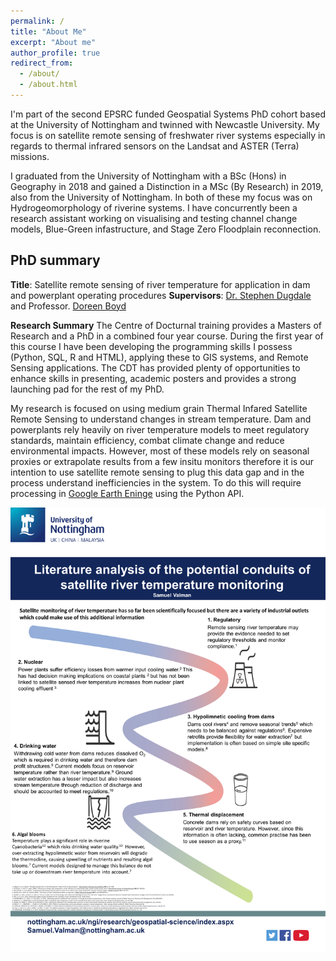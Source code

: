 ```yaml
---
permalink: /
title: "About Me"
excerpt: "About me"
author_profile: true
redirect_from: 
  - /about/
  - /about.html
---
```


I'm part of the second EPSRC funded Geospatial Systems PhD cohort based at the University of Nottingham and twinned with Newcastle University. My focus is on satellite remote sensing of freshwater river systems especially in regards to thermal infrared sensors on the Landsat and ASTER (Terra) missions. 

I graduated from the University of Nottingham with a BSc (Hons) in Geography in 2018 and gained a Distinction in a MSc (By Research) in 2019, also from the University of Nottingham. In both of these my focus was on Hydrogeomorphology of riverine systems. I have concurrently been a research assistant working on visualising and testing channel change models, Blue-Green infastructure, and Stage Zero Floodplain reconnection. 

PhD summary
------
**Title**: Satellite remote sensing of river temperature for application in dam and powerplant operating procedures
**Supervisors**: [Dr. Stephen Dugdale](https://www.nottingham.ac.uk/geography/people/stephen.dugdale) and Professor. [Doreen Boyd](https://www.nottingham.ac.uk/geography/people/doreen.boyd)

**Research Summary**
The Centre of Docturnal training provides a Masters of Research and a PhD in a combined four year course. During the first year of this course I have been developing the programming skills I possess (Python, SQL, R and HTML), applying these to GIS systems, and Remote Sensing applications. The CDT has provided plenty of opportunities to enhance skills in presenting, academic posters and provides a strong launching pad for the rest of my PhD. 

My research is focused on using medium grain Thermal Infared Satellite Remote Sensing to understand changes in stream temperature. Dam and powerplants rely heavily on river temperature models to meet regulatory standards, maintain efficiency, combat climate change and reduce environmental impacts. However, most of these models rely on seasonal proxies or extrapolate results from a few insitu monitors therefore it is our intention to use satellite remote sensing to plug this data gap and in the process understand inefficiencies in the system. To do this will require processing in [Google Earth Eninge](https://earthengine.google.com/) using the Python API. 

![Literature review based poster created during research formation](/images/About_me_poster.png)
